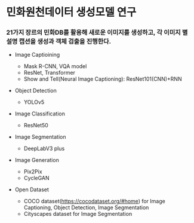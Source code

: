 # 민화원천데이터 생성모델 연구
### 21가지 장르의 민화DB를 활용해 새로운 이미지를 생성하고, 각 이미지 별 설명 캡션을 생성과 객체 검출을 진행한다.

* Image Captioining
    * Mask R-CNN, VQA model
    * ResNet, Transformer
    * Show and Tell(Neural Image Captioning): ResNet101(CNN)+RNN

* Object Detection
    * YOLOv5

* Image Classification
    * ResNet50

* Image Segmentation
    * DeepLabV3 plus

* Image Generation
    * Pix2Pix
    * CycleGAN

* Open Dataset
    * COCO dataset(https://cocodataset.org/#home) for Image Captioning, Object Detection, Image Segmentation
    * Cityscapes dataset for Image Segmentation




